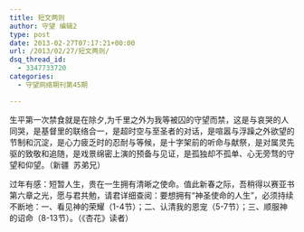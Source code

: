 ```yaml
---
title: 短文两则
author: 守望 编辑2
type: post
date: 2013-02-27T07:17:21+00:00
url: /2013/02/27/短文两则/
dsq_thread_id:
  - 3347733720
categories:
  - 守望网络期刊第45期

---
```

<!--more-->

生平第一次禁食就是在除夕,为千里之外为我等被囚的守望而禁，这是与哀哭的人同哭，是基督里的联络合一，是超时空与至圣者的对话，是喧嚣与浮躁之外欲望的节制和沉淀，是心力疲乏时的忍耐与等候，是十字架前的听命与献祭，是对属灵先驱的致敬和追随，是戏景绵密上演的预备与见证，是孤独却不孤单、心无旁骛的守望和仰望。（新疆  苏弟兄）

过年有感：短暂人生，贵在一生拥有清晰之使命。值此新春之际，吾稍得以赛亚书第六章之光，愿与君共勉，请君详细查阅：要想拥有“神圣使命的人生”，必须持续不断地：一、看见神的荣耀（1-4节）；二、认清我的恩宠（5-7节）；三、顺服神的诏命（8-13节）。（《杏花》读者）

&nbsp;